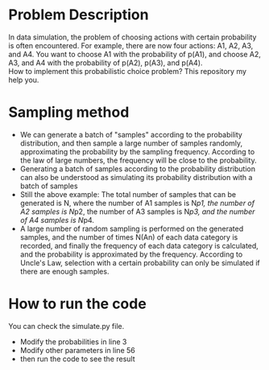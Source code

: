# Problem Description
In data simulation, the problem of choosing actions with certain probability is often encountered. For example, there are now four actions: A1, A2, A3, and A4. You want to choose A1 with the probability of p(A1), and choose A2, A3, and A4 with the probability of p(A2), p(A3), and p(A4).  
How to implement this probabilistic choice problem? This repository my help you.  

# Sampling method
- We can generate a batch of "samples" according to the probability distribution, and then sample a large number of samples randomly, approximating the probability by the sampling frequency. According to the law of large numbers, the frequency will be close to the probability.
- Generating a batch of samples according to the probability distribution can also be understood as simulating its probability distribution with a batch of samples
- Still the above example: The total number of samples that can be generated is N, where the number of A1 samples is N*p1, the number of A2 samples is N*p2, the number of A3 samples is N*p3, and the number of A4 samples is N*p4.
- A large number of random sampling is performed on the generated samples, and the number of times N(An) of each data category is recorded, and finally the frequency of each data category is calculated, and the probability is approximated by the frequency. According to Uncle's Law, selection with a certain probability can only be simulated if there are enough samples.

# How to run the code
You can check the simulate.py file.
- Modify the probabilities in line 3
- Modify other parameters in line 56
- then run the code to see the result
